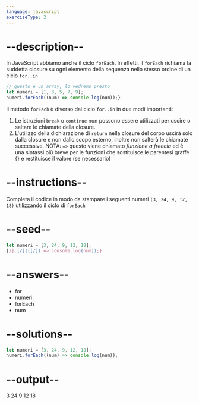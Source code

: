 ```yaml
---
language: javascript
exerciseType: 2
---
```


# --description--

In JavaScript abbiamo anche il ciclo `forEach`.
In effetti, il `forEach` richiama la suddetta closure su ogni elemento della sequenza nello stesso ordine di un ciclo `for..in`
```javascript
// questo è un array, lo vedremo presto
let numeri = [1, 3, 5, 7, 9];
numeri.forEach((num) => console.log(num));}
```
Il metodo `forEach` è diverso dal ciclo `for..in` in due modi importanti:
1. Le istruzioni `break` o `continue` non possono essere utilizzati per uscire o saltare le chiamate della closure.
2. L'utilizzo della dichiarazione di `return` nella closure del corpo uscirà solo dalla closure e non dallo scopo esterno, inoltre non salterà le chiamate successive.
NOTA: `=>` questo viene chiamato _funzione a freccia_ ed è una sintassi più breve per le funzioni che sostituisce le parentesi graffe {} e restituisce il valore (se necessario)

# --instructions--

Completa il codice in modo da stampare i seguenti numeri `(3, 24, 9, 12, 18)` utilizzando il ciclo di `forEach`

# --seed--

```javascript
let numeri = [3, 24, 9, 12, 18];
[/].[/](([/]) => console.log(num));}
```

# --answers--

- for
- numeri
- forEach
- num

# --solutions--

```javascript
let numeri = [3, 24, 9, 12, 18];
numeri.forEach((num) => console.log(num));
```

# --output--

3
24
9
12
18
